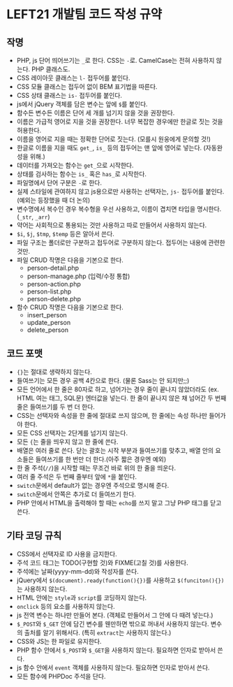 LEFT21 개발팀 코드 작성 규약
=======================

## 작명

* PHP, js 단어 띄어쓰기는 `_`로 한다. CSS는 `-`로. CamelCase는 전혀 사용하지 않는다. PHP 클래스도.
* CSS 레이아웃 클래스는 `l-` 접두어를 붙인다.
* CSS 모듈 클래스는 접두어 없이 BEM 표기법을 따른다.
* CSS 상태 클래스는 `is-` 접두어를 붙인다.
* js에서 jQuery 객체를 담은 변수는 앞에 `$`를 붙인다.
* 함수든 변수든 이름은 단어 세 개를 넘기지 않을 것을 권장한다.
* 이름은 가급적 영어로 지을 것을 권장한다. 너무 복잡한 경우에만 한글로 짓는 것을 허용한다.
* 이름을 영어로 지을 때는 정확한 단어로 짓는다. (모를시 원웅에게 문의할 것!)
* 한글로 이름을 지을 때도 `get_`, `is_` 등의 접두어는 맨 앞에 영어로 넣는다. (자동완성을 위해.)
* 데이터를 가져오는 함수는 `get_`으로 시작한다.
* 상태를 검사하는 함수는 `is_` 혹은 `has_`로 시작한다.
* 파일명에서 단어 구분은 `-`로 한다.
* 실제 스타일에 관여하지 않고 js용으로만 사용하는 선택자는, `js-` 접두어를 붙인다. (예외는 등장했을 때 더 논의)
* 변수명에서 복수인 경우 복수형을 우선 사용하고, 이름이 겹치면 타입을 명시한다. (`_str`, `_arr`)
* 약어는 사회적으로 통용되는 것만 사용하고 따로 만들어서 사용하지 않는다.
* `$i`, `$j`, `$tmp`, `$temp` 등은 알아서 쓴다.
* 파일 구조는 폴더로만 구분하고 접두어로 구분하지 않는다. 접두어는 내용에 관련한 것만.
* 파일 CRUD 작명은 다음을 기본으로 한다.
    * person-detail.php
    * person-manage.php (입력/수정 통합)
    * person-action.php
    * person-list.php
    * person-delete.php
* 함수 CRUD 작명은 다음을 기본으로 한다.
    * insert_person
    * update_person
    * delete_person

## 코드 포맷

* `{}`는 절대로 생략하지 않는다.
* 들여쓰기는 모든 경우 공백 4칸으로 한다. (물론 Sass는 안 되지만;;)
* 모든 언어에서 한 줄은 80자로 하고, 넘어가는 경우 줄이 끝나지 않았더라도 (ex. HTML 여는 태그, SQL문) 엔터값을 넣는다. 한 줄이 끝나지 않은 채 넘어간 두 번째 줄은 들여쓰기를 두 번 더 한다.
* CSS는 선택자와 속성을 한 줄에 절대로 쓰지 않으며, 한 줄에는 속성 하나만 들어가야 한다.
* 모든 CSS 선택자는 2단계를 넘기지 않는다.
* 모든 `{`는 줄을 띄우지 않고 한 줄에 쓴다.
* 배열은 여러 줄로 쓴다. 닫는 괄호는 시작 부분과 들여쓰기를 맞추고, 배열 안의 요소들은 들여쓰기를 한 번만 더 한다.(아주 짧은 경우엔 예외)
* 한 줄 주석(`//`)을 시작할 때는 무조건 바로 위의 한 줄을 띄운다.
* 여러 줄 주석은 두 번째 줄부터 앞에 ` * `을 붙인다.
* `switch`문에서 default가 없는 경우엔 주석으로 명시해 준다.
* `switch`문에서 안쪽은 추가로 더 들여쓰기 한다.
* PHP 안에서 HTML을 출력해야 할 때는 `echo`를 쓰지 말고 그냥 PHP 태그를 닫고 쓴다.

## 기타 코딩 규칙

* CSS에서 선택자로 ID 사용을 금지한다.
* 주석 코드 태그는 TODO(구현할 것)와 FIXME(고칠 것)를 사용한다. 
* 주석에는 날짜(yyyy-mm-dd)와 작성자를 쓴다. 
* jQuery에서 `$(document).ready(function(){})`를 사용하고 `$(funciton(){})`는 사용하지 않는다.
* HTML 안에는 `style`과 `script`를 코딩하지 않는다.
* `onclick` 등의 요소를 사용하지 않는다.
* js 전역 변수는 하나만 만들어 본다. (객체로 만들어서 그 안에 다 때려 넣는다.)
* `$_POST`와 `$_GET` 안에 담긴 변수를 웬만하면 밖으로 꺼내서 사용하지 않는다. 변수의 출처를 알기 위해서다. (특히 `extract`는 사용하지 않는다.)
* CSS와 JS는 한 파일로 유지한다.
* PHP 함수 안에서 `$_POST`와 `$_GET`을 사용하지 않는다. 필요하면 인자로 받아서 쓴다.
* js 함수 안에서 `event` 객체를 사용하지 않는다. 필요하면 인자로 받아서 쓴다.
* 모든 함수에 PHPDoc 주석을 단다.









